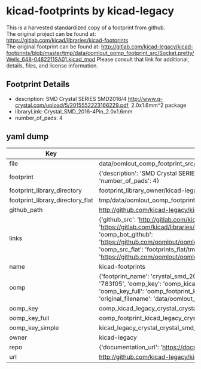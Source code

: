 # kicad-footprints by kicad-legacy  
This is a harvested standardized copy of a footprint from github.  
The original project can be found at:  
https://gitlab.com/kicad/libraries/kicad-footprints  
The original footprint can be found at:
http://gitlab.com/kicad-legacy/kicad-footprints/blob/master/tmp/data/oomlout_oomp_footprint_src/Socket.pretty/Wells_648-0482211SA01.kicad_mod
Please consult that link for additional, details, files, and license information.  
## Footprint Details
* description: SMD Crystal SERIES SMD2016/4 http://www.q-crystal.com/upload/5/2015552223166229.pdf, 2.0x1.6mm^2 package  
* libraryLink: Crystal_SMD_2016-4Pin_2.0x1.6mm  
* number_of_pads: 4  
## yaml dump  
| Key | Value |  
| --- | --- |  
| file | data/oomlout_oomp_footprint_src/kicad-footprints/Crystal.pretty/Crystal_SMD_2016-4Pin_2.0x1.6mm.kicad_mod |  
| footprint | {'description': 'SMD Crystal SERIES SMD2016/4 http://www.q-crystal.com/upload/5/2015552223166229.pdf, 2.0x1.6mm^2 package', 'libraryLink': 'Crystal_SMD_2016-4Pin_2.0x1.6mm', 'number_of_pads': 4} |  
| footprint_library_directory | footprint_library_owner/kicad-legacy_kicad-footprints |  
| footprint_library_directory_flat | tmp/data/oomlout_oomp_footprint_src/footprints_flat/kicad_legacy_crystal_crystal_smd_2016_4pin_2_0x1_6mm/working |  
| github_path | http://github.com/kicad-legacy/kicad-footprints/blob/master/tmp/data/oomlout_oomp_footprint_src/Crystal.pretty/Crystal_SMD_2016-4Pin_2.0x1.6mm.kicad_mod |  
| links | {'github_src': 'http://gitlab.com/kicad-legacy/kicad-footprints/blob/master/tmp/data/oomlout_oomp_footprint_src/Socket.pretty/Wells_648-0482211SA01.kicad_mod', 'github_src_repo': 'https://gitlab.com/kicad/libraries/kicad-footprints', 'oomp_bot': 'tmp/data/oomlout_oomp_footprint_src/footprints/kicad_legacy_crystal_crystal_smd_2016_4pin_2_0x1_6mm/working', 'oomp_bot_github': 'https://github.com/oomlout/oomlout_oomp_footprint_bot/tree/main/tmp/data/oomlout_oomp_footprint_src/footprints/kicad_legacy_crystal_crystal_smd_2016_4pin_2_0x1_6mm/working', 'oomp_src_flat': 'footprints_flat/tmp/data/oomlout_oomp_footprint_src/footprints_flat/kicad_legacy_crystal_crystal_smd_2016_4pin_2_0x1_6mm/working', 'oomp_src_flat_github': 'https://github.com/oomlout/oomlout_oomp_footprint_src/tree/main/tmp/data/oomlout_oomp_footprint_src/footprints_flat/kicad_legacy_crystal_crystal_smd_2016_4pin_2_0x1_6mm/working'} |  
| name | kicad-footprints |  
| oomp | {'footprint_name': 'crystal_smd_2016_4pin_2_0x1_6mm', 'library_name': 'crystal', 'md5': '783f05a69f0c05beea6da45025ce899d', 'md5_10': '783f05a69f', 'md5_5': '783f0', 'md5_6': '783f05', 'oomp_key': 'oomp_kicad_legacy_crystal_crystal_smd_2016_4pin_2_0x1_6mm', 'oomp_key_extra': 'oomp_footprint_kicad_legacy_crystal_crystal_smd_2016_4pin_2_0x1_6mm', 'oomp_key_full': 'oomp_footprint_kicad_legacy_crystal_crystal_smd_2016_4pin_2_0x1_6mm_783f05', 'oomp_key_simple': 'kicad_legacy_crystal_crystal_smd_2016_4pin_2_0x1_6mm', 'original_filename': 'data/oomlout_oomp_footprint_src/kicad-footprints/Crystal.pretty/Crystal_SMD_2016-4Pin_2.0x1.6mm.kicad_mod', 'owner_name': 'kicad_legacy'} |  
| oomp_key | oomp_kicad_legacy_crystal_crystal_smd_2016_4pin_2_0x1_6mm |  
| oomp_key_full | oomp_footprint_kicad_legacy_crystal_crystal_smd_2016_4pin_2_0x1_6mm |  
| oomp_key_simple | kicad_legacy_crystal_crystal_smd_2016_4pin_2_0x1_6mm |  
| owner | kicad-legacy |  
| repo | {'documentation_url': 'https://docs.github.com/rest/repos/repos#get-a-repository', 'message': 'Not Found'} |  
| url | http://github.com/kicad-legacy/kicad-footprints |  

